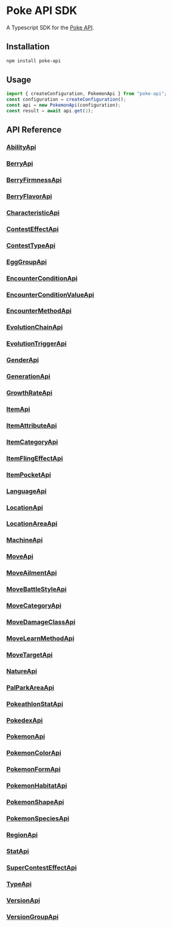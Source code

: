 # Poke API SDK

A Typescript SDK for the [Poke API](https://pokeapi.co/about).

## Installation

```bash
npm install poke-api
```

## Usage

```typescript
import { createConfiguration, PokemonApi } from "poke-api";
const configuration = createConfiguration();
const api = new PokemonApi(configuration);
const result = await api.get(1);
```

## API Reference

### [AbilityApi](./AbilityApi.md)

### [BerryApi](./BerryApi.md)

### [BerryFirmnessApi](./BerryFirmnessApi.md)

### [BerryFlavorApi](./BerryFlavorApi.md)

### [CharacteristicApi](./CharacteristicApi.md)

### [ContestEffectApi](./ContestEffectApi.md)

### [ContestTypeApi](./ContestTypeApi.md)

### [EggGroupApi](./EggGroupApi.md)

### [EncounterConditionApi](./EncounterConditionApi.md)

### [EncounterConditionValueApi](./EncounterConditionValueApi.md)

### [EncounterMethodApi](./EncounterMethodApi.md)

### [EvolutionChainApi](./EvolutionChainApi.md)

### [EvolutionTriggerApi](./EvolutionTriggerApi.md)

### [GenderApi](./GenderApi.md)

### [GenerationApi](./GenerationApi.md)

### [GrowthRateApi](./GrowthRateApi.md)

### [ItemApi](./ItemApi.md)

### [ItemAttributeApi](./ItemAttributeApi.md)

### [ItemCategoryApi](./ItemCategoryApi.md)

### [ItemFlingEffectApi](./ItemFlingEffectApi.md)

### [ItemPocketApi](./ItemPocketApi.md)

### [LanguageApi](./LanguageApi.md)

### [LocationApi](./LocationApi.md)

### [LocationAreaApi](./LocationAreaApi.md)

### [MachineApi](./MachineApi.md)

### [MoveApi](./MoveApi.md)

### [MoveAilmentApi](./MoveAilmentApi.md)

### [MoveBattleStyleApi](./MoveBattleStyleApi.md)

### [MoveCategoryApi](./MoveCategoryApi.md)

### [MoveDamageClassApi](./MoveDamageClassApi.md)

### [MoveLearnMethodApi](./MoveLearnMethodApi.md)

### [MoveTargetApi](./MoveTargetApi.md)

### [NatureApi](./NatureApi.md)

### [PalParkAreaApi](./PalParkAreaApi.md)

### [PokeathlonStatApi](./PokeathlonStatApi.md)

### [PokedexApi](./PokedexApi.md)

### [PokemonApi](./PokemonApi.md)

### [PokemonColorApi](./PokemonColorApi.md)

### [PokemonFormApi](./PokemonFormApi.md)

### [PokemonHabitatApi](./PokemonHabitatApi.md)

### [PokemonShapeApi](./PokemonShapeApi.md)

### [PokemonSpeciesApi](./PokemonSpeciesApi.md)

### [RegionApi](./RegionApi.md)

### [StatApi](./StatApi.md)

### [SuperContestEffectApi](./SuperContestEffectApi.md)

### [TypeApi](./TypeApi.md)

### [VersionApi](./VersionApi.md)

### [VersionGroupApi](./VersionGroupApi.md)
